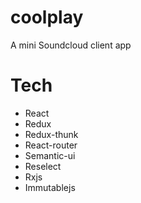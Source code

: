 # coolplay
A mini Soundcloud client app 

# Tech
  - React
  - Redux 
  - Redux-thunk
  - React-router
  - Semantic-ui
  - Reselect
  - Rxjs
  - Immutablejs
